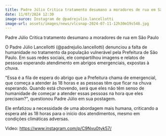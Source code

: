 ```yaml
---
title: Padre Júlio Critica tratamento desumano a moradores de rua em São Paulo
date: 11/07/2024 12:30
image-surce: Instagram de @padrejulio.lancellotti
image-url: assets/images/news/vlcsnap-2024-07-11-12h30m19s548.jpg
---
```


Padre Júlio Critica tratamento desumano a moradores de rua em São Paulo

O Padre Júlio Lancellotti (@padrejulio.lancellotti) denunciou a falta de humanidade no tratamento da população vulnerável pela Prefeitura de São Paulo. Em suas redes sociais, ele compartilhou imagens e relatos de pessoas esperando atendimento em abrigos emergenciais, expostas à chuva.

"Essa é a fila de espera do abrigo que a Prefeitura chama de emergencial, que começa a atender às 18 horas e as pessoas têm que ficar na chuva esperando. Quando está chovendo, será que eles não têm senso de humanidade de começar a atender essas pessoas na hora que eles precisam?", questionou Padre Júlio em sua postagem.

Ele enfatizou a necessidade de uma abordagem mais humana, criticando a espera até as 18 horas para o início dos atendimentos, mesmo em condições climáticas adversas.

Video: https://www.instagram.com/p/C9Nvu0tyk57/